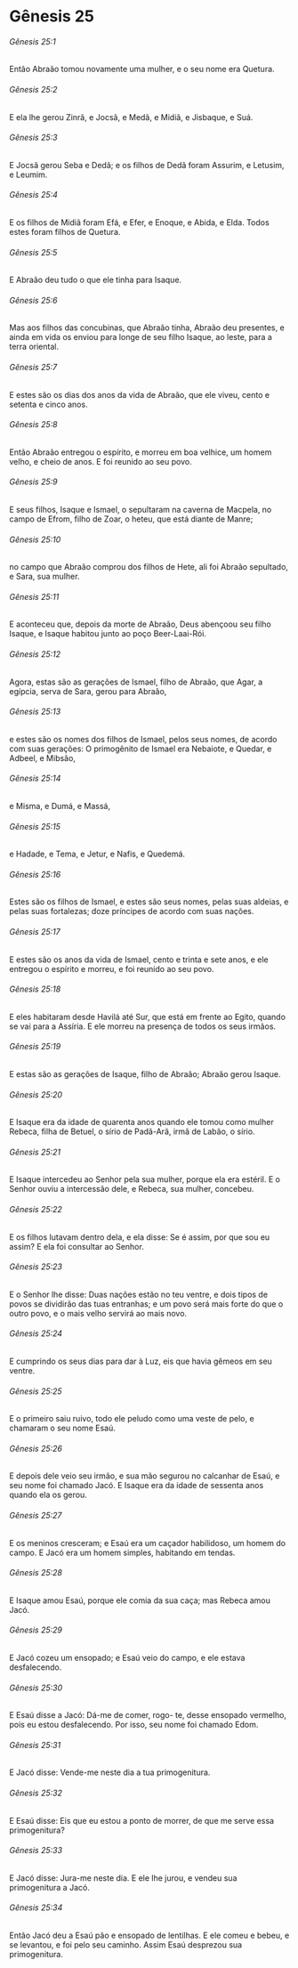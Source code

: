 # Gênesis 25

###### Gênesis 25:1

Então Abraão tomou novamente uma mulher, e o seu nome era Quetura.

###### Gênesis 25:2

E ela lhe gerou Zinrã, e Jocsã, e Medã, e Midiã, e Jisbaque, e Suá.

###### Gênesis 25:3

E Jocsã gerou Seba e Dedã; e os filhos de Dedã foram Assurim, e Letusim, e Leumim.

###### Gênesis 25:4

E os filhos de Midiã foram Efá, e Efer, e Enoque, e Abida, e Elda. Todos estes foram filhos de Quetura.

###### Gênesis 25:5

E Abraão deu tudo o que ele tinha para Isaque.

###### Gênesis 25:6

Mas aos filhos das concubinas, que Abraão tinha, Abraão deu presentes, e ainda em vida os enviou para longe de seu filho Isaque, ao leste, para a terra oriental.

###### Gênesis 25:7

E estes são os dias dos anos da vida de Abraão, que ele viveu, cento e setenta e cinco anos.

###### Gênesis 25:8

Então Abraão entregou o espírito, e morreu em boa velhice, um homem velho, e cheio de anos. E foi reunido ao seu povo.

###### Gênesis 25:9

E seus filhos, Isaque e Ismael, o sepultaram na caverna de Macpela, no campo de Efrom, filho de Zoar, o heteu, que está diante de Manre;

###### Gênesis 25:10

no campo que Abraão comprou dos filhos de Hete, ali foi Abraão sepultado, e Sara, sua mulher.

###### Gênesis 25:11

E aconteceu que, depois da morte de Abraão, Deus abençoou seu filho Isaque, e Isaque habitou junto ao poço Beer-Laai-Rói.

###### Gênesis 25:12

Agora, estas são as gerações de Ismael, filho de Abraão, que Agar, a egípcia, serva de Sara, gerou para Abraão,

###### Gênesis 25:13

e estes são os nomes dos filhos de Ismael, pelos seus nomes, de acordo com suas gerações: O primogênito de Ismael era Nebaiote, e Quedar, e Adbeel, e Mibsão,

###### Gênesis 25:14

e Misma, e Dumá, e Massá,

###### Gênesis 25:15

e Hadade, e Tema, e Jetur, e Nafis, e Quedemá.

###### Gênesis 25:16

Estes são os filhos de Ismael, e estes são seus nomes, pelas suas aldeias, e pelas suas fortalezas; doze príncipes de acordo com suas nações.

###### Gênesis 25:17

E estes são os anos da vida de Ismael, cento e trinta e sete anos, e ele entregou o espírito e morreu, e foi reunido ao seu povo.

###### Gênesis 25:18

E eles habitaram desde Havilá até Sur, que está em frente ao Egito, quando se vai para a Assíria. E ele morreu na presença de todos os seus irmãos.

###### Gênesis 25:19

E estas são as gerações de Isaque, filho de Abraão; Abraão gerou Isaque.

###### Gênesis 25:20

E Isaque era da idade de quarenta anos quando ele tomou como mulher Rebeca, filha de Betuel, o sírio de Padã-Arã, irmã de Labão, o sírio.

###### Gênesis 25:21

E Isaque intercedeu ao Senhor pela sua mulher, porque ela era estéril. E o Senhor ouviu a intercessão dele, e Rebeca, sua mulher, concebeu.

###### Gênesis 25:22

E os filhos lutavam dentro dela, e ela disse: Se é assim, por que sou eu assim? E ela foi consultar ao Senhor.

###### Gênesis 25:23

E o Senhor lhe disse: Duas nações estão no teu ventre, e dois tipos de povos se dividirão das tuas entranhas; e um povo será mais forte do que o outro povo, e o mais velho servirá ao mais novo.

###### Gênesis 25:24

E cumprindo os seus dias para dar à Luz, eis que havia gêmeos em seu ventre.

###### Gênesis 25:25

E o primeiro saiu ruivo, todo ele peludo como uma veste de pelo, e chamaram o seu nome Esaú.

###### Gênesis 25:26

E depois dele veio seu irmão, e sua mão segurou no calcanhar de Esaú, e seu nome foi chamado Jacó. E Isaque era da idade de sessenta anos quando ela os gerou.

###### Gênesis 25:27

E os meninos cresceram; e Esaú era um caçador habilidoso, um homem do campo. E Jacó era um homem simples, habitando em tendas.

###### Gênesis 25:28

E Isaque amou Esaú, porque ele comia da sua caça; mas Rebeca amou Jacó.

###### Gênesis 25:29

E Jacó cozeu um ensopado; e Esaú veio do campo, e ele estava desfalecendo.

###### Gênesis 25:30

E Esaú disse a Jacó: Dá-me de comer, rogo- te, desse ensopado vermelho, pois eu estou desfalecendo. Por isso, seu nome foi chamado Edom.

###### Gênesis 25:31

E Jacó disse: Vende-me neste dia a tua primogenitura.

###### Gênesis 25:32

E Esaú disse: Eis que eu estou a ponto de morrer, de que me serve essa primogenitura?

###### Gênesis 25:33

E Jacó disse: Jura-me neste dia. E ele lhe jurou, e vendeu sua primogenitura a Jacó.

###### Gênesis 25:34

Então Jacó deu a Esaú pão e ensopado de lentilhas. E ele comeu e bebeu, e se levantou, e foi pelo seu caminho. Assim Esaú desprezou sua primogenitura.


